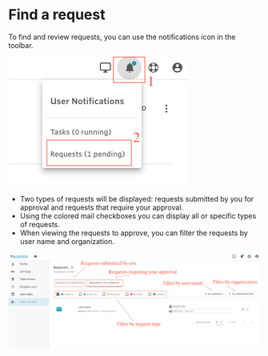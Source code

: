 # Find a request

To find and review requests, you can use the notifications icon in the toolbar.

![](../../.gitbook/assets/screen-shot-2021-03-10-at-11.04.58-am.png)

* Two types of requests will be displayed: requests submitted by you for approval and requests that require your approval. 
* Using the colored mail checkboxes you can display all or specific types of requests. 
* When viewing the requests to approve, you can filter the requests by user name and organization.

![](../../.gitbook/assets/screen-shot-2021-03-10-at-11.06.30-am.png)





